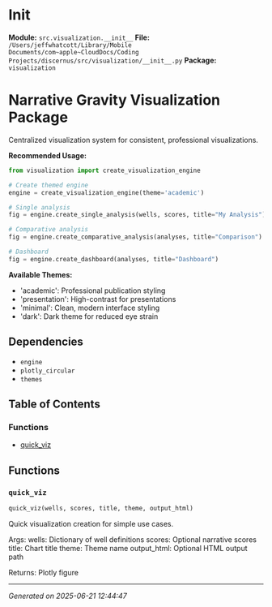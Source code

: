 #   Init  

**Module:** `src.visualization.__init__`
**File:** `/Users/jeffwhatcott/Library/Mobile Documents/com~apple~CloudDocs/Coding Projects/discernus/src/visualization/__init__.py`
**Package:** `visualization`

Narrative Gravity Visualization Package
=====================================

Centralized visualization system for consistent, professional visualizations.

**Recommended Usage:**
```python
from visualization import create_visualization_engine

# Create themed engine
engine = create_visualization_engine(theme='academic')

# Single analysis
fig = engine.create_single_analysis(wells, scores, title="My Analysis")

# Comparative analysis
fig = engine.create_comparative_analysis(analyses, title="Comparison")

# Dashboard
fig = engine.create_dashboard(analyses, title="Dashboard")
```

**Available Themes:**
- 'academic': Professional publication styling
- 'presentation': High-contrast for presentations
- 'minimal': Clean, modern interface styling
- 'dark': Dark theme for reduced eye strain

## Dependencies

- `engine`
- `plotly_circular`
- `themes`

## Table of Contents

### Functions
- [quick_viz](#quick-viz)

## Functions

### `quick_viz`
```python
quick_viz(wells, scores, title, theme, output_html)
```

Quick visualization creation for simple use cases.

Args:
    wells: Dictionary of well definitions
    scores: Optional narrative scores
    title: Chart title
    theme: Theme name
    output_html: Optional HTML output path
    
Returns:
    Plotly figure

---

*Generated on 2025-06-21 12:44:47*